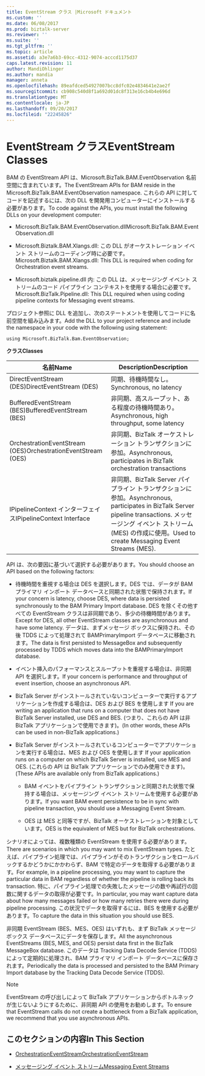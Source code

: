 ```yaml
---
title: EventStream クラス |Microsoft ドキュメント
ms.custom: ''
ms.date: 06/08/2017
ms.prod: biztalk-server
ms.reviewer: ''
ms.suite: ''
ms.tgt_pltfrm: ''
ms.topic: article
ms.assetid: a3e7a6b3-69cc-4312-9074-acccd1175d37
caps.latest.revision: 11
author: MandiOhlinger
ms.author: mandia
manager: anneta
ms.openlocfilehash: 89eafdced54927007bcc8dfc02e4834641e2ae2f
ms.sourcegitcommit: cb908c540d8f1a692d01dc8f313e16cb4b4e696d
ms.translationtype: MT
ms.contentlocale: ja-JP
ms.lasthandoff: 09/20/2017
ms.locfileid: "22245826"
---
```

# <a name="eventstream-classes"></a><span data-ttu-id="694a2-102">EventStream クラス</span><span class="sxs-lookup"><span data-stu-id="694a2-102">EventStream Classes</span></span>
<span data-ttu-id="694a2-103">BAM の EventStream API は、Microsoft.BizTalk.BAM.EventObservation 名前空間に含まれています。</span><span class="sxs-lookup"><span data-stu-id="694a2-103">The EventStream APIs for BAM reside in the Microsoft.BizTalk.BAM.EventObservation namespace.</span></span> <span data-ttu-id="694a2-104">これらの API に対してコードを記述するには、次の DLL を開発用コンピューターにインストールする必要があります。</span><span class="sxs-lookup"><span data-stu-id="694a2-104">To code against the APIs, you must install the following DLLs on your development computer:</span></span>  
  
-   <span data-ttu-id="694a2-105">Microsoft.BizTalk.BAM.EventObservation.dll</span><span class="sxs-lookup"><span data-stu-id="694a2-105">Microsoft.BizTalk.BAM.EventObservation.dll</span></span>  
  
-   <span data-ttu-id="694a2-106">Microsoft.Biztalk.BAM.Xlangs.dll: この DLL がオーケストレーション イベント ストリームのコーディング時に必要です。</span><span class="sxs-lookup"><span data-stu-id="694a2-106">Microsoft.Biztalk.BAM.Xlangs.dll: This DLL is required when coding for Orchestration event streams.</span></span>  
  
-   <span data-ttu-id="694a2-107">Microsoft.biztalk.pipeline.dll 内: この DLL は、メッセージング イベント ストリームのコード パイプライン コンテキストを使用する場合に必要です。</span><span class="sxs-lookup"><span data-stu-id="694a2-107">Microsoft.BizTalk.Pipeline.dll: This DLL required when using coding pipeline contexts for Messaging event streams.</span></span>  
  
 <span data-ttu-id="694a2-108">プロジェクト参照に DLL を追加し、次のステートメントを使用してコードに名前空間を組み込みます。</span><span class="sxs-lookup"><span data-stu-id="694a2-108">Add the DLL to your project reference and include the namespace in your code with the following using statement:</span></span>  
  
```  
using Microsoft.BizTalk.Bam.EventObservation;  
```  
  
 <span data-ttu-id="694a2-109">**クラス**</span><span class="sxs-lookup"><span data-stu-id="694a2-109">**Classes**</span></span>  
  
|<span data-ttu-id="694a2-110">名前</span><span class="sxs-lookup"><span data-stu-id="694a2-110">Name</span></span>|<span data-ttu-id="694a2-111">Description</span><span class="sxs-lookup"><span data-stu-id="694a2-111">Description</span></span>|  
|----------|-----------------|  
|<span data-ttu-id="694a2-112">DirectEventStream (DES)</span><span class="sxs-lookup"><span data-stu-id="694a2-112">DirectEventStream (DES)</span></span>|<span data-ttu-id="694a2-113">同期、待機時間なし。</span><span class="sxs-lookup"><span data-stu-id="694a2-113">Synchronous, no latency</span></span>|  
|<span data-ttu-id="694a2-114">BufferedEventStream (BES)</span><span class="sxs-lookup"><span data-stu-id="694a2-114">BufferedEventStream (BES)</span></span>|<span data-ttu-id="694a2-115">非同期、高スループット、ある程度の待機時間あり。</span><span class="sxs-lookup"><span data-stu-id="694a2-115">Asynchronous, high throughput, some latency</span></span>|  
|<span data-ttu-id="694a2-116">OrchestrationEventStream (OES)</span><span class="sxs-lookup"><span data-stu-id="694a2-116">OrchestrationEventStream (OES)</span></span>|<span data-ttu-id="694a2-117">非同期、BizTalk オーケストレーション トランザクションに参加。</span><span class="sxs-lookup"><span data-stu-id="694a2-117">Asynchronous, participates in BizTalk orchestration transactions</span></span>|  
|<span data-ttu-id="694a2-118">IPipelineContext インターフェイス</span><span class="sxs-lookup"><span data-stu-id="694a2-118">IPipelineContext Interface</span></span>|<span data-ttu-id="694a2-119">非同期、BizTalk Server パイプライン トランザクションに参加。</span><span class="sxs-lookup"><span data-stu-id="694a2-119">Asynchronous, participates in BizTalk Server pipeline transactions.</span></span> <span data-ttu-id="694a2-120">メッセージング イベント ストリーム (MES) の作成に使用。</span><span class="sxs-lookup"><span data-stu-id="694a2-120">Used to create Messaging Event Streams (MES).</span></span>|  
  
 <span data-ttu-id="694a2-121">API は、次の要因に基づいて選択する必要があります。</span><span class="sxs-lookup"><span data-stu-id="694a2-121">You should choose an API based on the following factors:</span></span>  
  
-   <span data-ttu-id="694a2-122">待機時間を重視する場合は DES を選択します。DES では、データが BAM プライマリ インポート データベースと同期された状態で保持されます。</span><span class="sxs-lookup"><span data-stu-id="694a2-122">If your concern is latency, choose DES, where data is persisted synchronously to the BAM Primary Import database.</span></span> <span data-ttu-id="694a2-123">DES を除くその他すべての EventStream クラスは非同期であり、多少の待機時間があります。</span><span class="sxs-lookup"><span data-stu-id="694a2-123">Except for DES, all other EventStream classes are asynchronous and have some latency.</span></span> <span data-ttu-id="694a2-124">データは、まずメッセージ ボックスに保持され、その後 TDDS によって処理されて BAMPrimaryImport データベースに移動されます。</span><span class="sxs-lookup"><span data-stu-id="694a2-124">The data is first persisted to MessageBox and subsequently processed by TDDS which moves data into the BAMPrimaryImport database.</span></span>  
  
-   <span data-ttu-id="694a2-125">イベント挿入のパフォーマンスとスループットを重視する場合は、非同期 API を選択します。</span><span class="sxs-lookup"><span data-stu-id="694a2-125">If your concern is performance and throughput of event insertion, choose an asynchronous API.</span></span>  
  
-   <span data-ttu-id="694a2-126">BizTalk Server がインストールされていないコンピューターで実行するアプリケーションを作成する場合は、DES および BES を使用します </span><span class="sxs-lookup"><span data-stu-id="694a2-126">If you are writing an application that runs on a computer that does not have BizTalk Server installed, use DES and BES.</span></span> <span data-ttu-id="694a2-127">(つまり、これらの API は非 BizTalk アプリケーションで使用できます)。</span><span class="sxs-lookup"><span data-stu-id="694a2-127">(In other words, these APIs can be used in non-BizTalk applications.)</span></span>  
  
-   <span data-ttu-id="694a2-128">BizTalk Server がインストールされているコンピューターでアプリケーションを実行する場合は、MES および OES を使用します </span><span class="sxs-lookup"><span data-stu-id="694a2-128">If your application runs on a computer on which BizTalk Server is installed, use MES and OES.</span></span> <span data-ttu-id="694a2-129">(これらの API は BizTalk アプリケーションでのみ使用できます)。</span><span class="sxs-lookup"><span data-stu-id="694a2-129">(These APIs are available only from BizTalk applications.)</span></span>  
  
    -   <span data-ttu-id="694a2-130">BAM イベントをパイプライン トランザクションと同期された状態で保持する場合は、メッセージング イベント ストリームを使用する必要があります。</span><span class="sxs-lookup"><span data-stu-id="694a2-130">If you want BAM event persistence to be in sync with pipeline transaction, you should use a Messaging Event Stream.</span></span>  
  
    -   <span data-ttu-id="694a2-131">OES は MES と同等ですが、BizTalk オーケストレーションを対象としています。</span><span class="sxs-lookup"><span data-stu-id="694a2-131">OES is the equivalent of MES but for BizTalk orchestrations.</span></span>  
  
 <span data-ttu-id="694a2-132">シナリオによっては、複数種類の EventStream を使用する必要があります。</span><span class="sxs-lookup"><span data-stu-id="694a2-132">There are scenarios in which you may want to mix EventStream types.</span></span> <span data-ttu-id="694a2-133">たとえば、パイプライン処理では、パイプラインがそのトランザクションをロールバックするかどうかにかかわらず、BAM で特定のデータを取得する必要があります。</span><span class="sxs-lookup"><span data-stu-id="694a2-133">For example, in a pipeline processing, you may want to capture the particular data in BAM regardless of whether the pipeline is rolling back its transaction.</span></span> <span data-ttu-id="694a2-134">特に、パイプライン処理での失敗したメッセージの数や再試行の回数に関するデータの取得が必要です。</span><span class="sxs-lookup"><span data-stu-id="694a2-134">In particular, you may want capture data about how many messages failed or how many retries there were during pipeline processing.</span></span> <span data-ttu-id="694a2-135">この状況でデータを取得するには、BES を使用する必要があります。</span><span class="sxs-lookup"><span data-stu-id="694a2-135">To capture the data in this situation you should use BES.</span></span>  
  
 <span data-ttu-id="694a2-136">非同期 EventStream (BES、MES、OES) はいずれも、まず BizTalk メッセージ ボックス データベースにデータを保存します。</span><span class="sxs-lookup"><span data-stu-id="694a2-136">All the asynchronous EventStreams (BES, MES, and OES) persist data first in the BizTalk MessageBox database.</span></span> <span data-ttu-id="694a2-137">このデータは Tracking Data Decode Service (TDDS) によって定期的に処理され、BAM プライマリ インポート データベースに保存されます。</span><span class="sxs-lookup"><span data-stu-id="694a2-137">Periodically the data is processed and persisted to the BAM Primary Import database by the Tracking Data Decode Service (TDDS).</span></span>  
  
> [!NOTE]
>  <span data-ttu-id="694a2-138">EventStream の呼び出しによって BizTalk アプリケーションからボトルネックが生じないようにするために、非同期 API の使用をお勧めします。</span><span class="sxs-lookup"><span data-stu-id="694a2-138">To ensure that EventStream calls do not create a bottleneck from a BizTalk application, we recommend that you use asynchronous APIs.</span></span>  
  
## <a name="in-this-section"></a><span data-ttu-id="694a2-139">このセクションの内容</span><span class="sxs-lookup"><span data-stu-id="694a2-139">In This Section</span></span>  
  
-   [<span data-ttu-id="694a2-140">OrchestrationEventStream</span><span class="sxs-lookup"><span data-stu-id="694a2-140">OrchestrationEventStream</span></span>](../core/orchestrationeventstream.md)  
  
-   [<span data-ttu-id="694a2-141">メッセージング イベント ストリーム</span><span class="sxs-lookup"><span data-stu-id="694a2-141">Messaging Event Streams</span></span>](../core/messaging-event-streams.md)